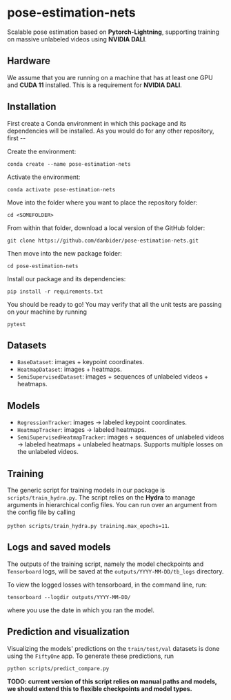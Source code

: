# pose-estimation-nets
Scalable pose estimation based on **Pytorch-Lightning**, supporting training on massive unlabeled videos using **NVIDIA DALI**.
## Hardware
We assume that you are running on a machine that has at least one GPU and **CUDA 11** installed. This is a requirement for **NVIDIA DALI**.
## Installation
First create a Conda environment in which this package and its dependencies will be installed. 
As you would do for any other repository, first --

Create the environment:

```conda create --name pose-estimation-nets```

Activate the environment:

```conda activate pose-estimation-nets```

Move into the folder where you want to place the repository folder:

```cd <SOMEFOLDER>```

From within that folder, download a local version of the GitHub folder:

```git clone https://github.com/danbider/pose-estimation-nets.git```

Then move into the new package folder:

```cd pose-estimation-nets```

Install our package and its dependencies:

`pip install -r requirements.txt`

You should be ready to go! You may verify that all the unit tests are passing on your machine by running

```pytest```

## Datasets
* `BaseDataset`: images + keypoint coordinates.
* `HeatmapDataset`: images + heatmaps.
* `SemiSupervisedDataset`: images + sequences of unlabeled videos + heatmaps.

## Models 
* `RegressionTracker`: images -> labeled keypoint coordinates.
* `HeatmapTracker`: images -> labeled heatmaps.
* `SemiSupervisedHeatmapTracker`: images + sequences of unlabeled videos -> labeled heatmaps + unlabeled heatmaps. Supports multiple losses on the unlabeled videos.


## Training

The generic script for training models in our package is `scripts/train_hydra.py`.
The script relies on the **Hydra** to manage arguments in hierarchical config files. You can run over an argument from the config file by calling

```python scripts/train_hydra.py training.max_epochs=11```.

## Logs and saved models

The outputs of the training script, namely the model checkpoints and `Tensorboard` logs, will be saved at the `outputs/YYYY-MM-DD/tb_logs` directory.

To view the logged losses with tensorboard, in the command line, run:

```tensorboard --logdir outputs/YYYY-MM-DD/```

where you use the date in which you ran the model.

## Prediction and visualization

Visualizing the models' predictions on the `train/test/val` datasets is done using the `FiftyOne` app. To generate these predictions, run

```python scripts/predict_compare.py```

**TODO: current version of this script relies on manual paths and models, we should extend this to flexible checkpoints and model types.**




